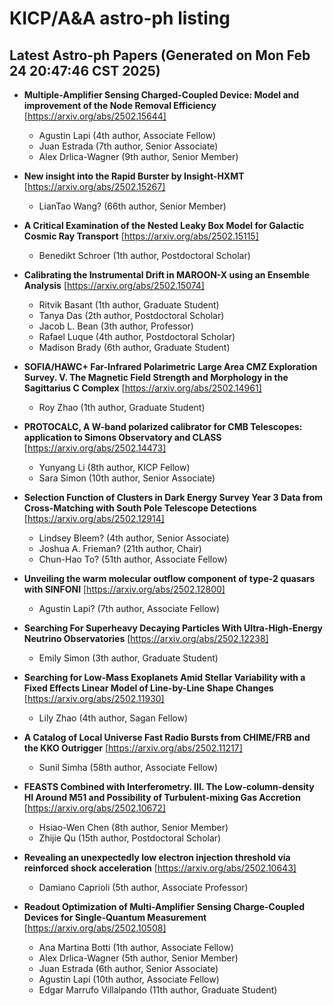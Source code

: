 # KICP/A&A astro-ph listing

## Latest Astro-ph Papers (Generated on Mon Feb 24 20:47:46 CST 2025)

- **Multiple-Amplifier Sensing Charged-Coupled Device: Model and improvement of the Node Removal Efficiency**
[https://arxiv.org/abs/2502.15644]
  + Agustin Lapi (4th author, Associate Fellow)
  + Juan  Estrada (7th author, Senior Associate)
  + Alex Drlica-Wagner (9th author, Senior Member)

- **New insight into the Rapid Burster by Insight-HXMT**
[https://arxiv.org/abs/2502.15267]
  + LianTao Wang? (66th author, Senior Member)

- **A Critical Examination of the Nested Leaky Box Model for Galactic Cosmic Ray Transport**
[https://arxiv.org/abs/2502.15115]
  + Benedikt Schroer (1th author, Postdoctoral Scholar)

- **Calibrating the Instrumental Drift in MAROON-X using an Ensemble Analysis**
[https://arxiv.org/abs/2502.15074]
  + Ritvik Basant (1th author, Graduate Student)
  + Tanya Das (2th author, Postdoctoral Scholar)
  + Jacob L. Bean (3th author, Professor)
  + Rafael Luque (4th author, Postdoctoral Scholar)
  + Madison Brady (6th author, Graduate Student)

- **SOFIA/HAWC+ Far-Infrared Polarimetric Large Area CMZ Exploration Survey. V. The Magnetic Field Strength and Morphology in the Sagittarius C Complex**
[https://arxiv.org/abs/2502.14961]
  + Roy Zhao (1th author, Graduate Student)

- **PROTOCALC, A W-band polarized calibrator for CMB Telescopes: application to Simons Observatory and CLASS**
[https://arxiv.org/abs/2502.14473]
  + Yunyang Li (8th author, KICP Fellow)
  + Sara  Simon (10th author, Senior Associate)

- **Selection Function of Clusters in Dark Energy Survey Year 3 Data from Cross-Matching with South Pole Telescope Detections**
[https://arxiv.org/abs/2502.12914]
  + Lindsey Bleem? (4th author, Senior Associate)
  + Joshua A. Frieman? (21th author, Chair)
  + Chun-Hao To? (51th author, Associate Fellow)

- **Unveiling the warm molecular outflow component of type-2 quasars with SINFONI**
[https://arxiv.org/abs/2502.12800]
  + Agustin Lapi? (7th author, Associate Fellow)

- **Searching For Superheavy Decaying Particles With Ultra-High-Energy Neutrino Observatories**
[https://arxiv.org/abs/2502.12238]
  + Emily Simon (3th author, Graduate Student)

- **Searching for Low-Mass Exoplanets Amid Stellar Variability with a Fixed Effects Linear Model of Line-by-Line Shape Changes**
[https://arxiv.org/abs/2502.11930]
  + Lily Zhao (4th author, Sagan Fellow)

- **A Catalog of Local Universe Fast Radio Bursts from CHIME/FRB and the KKO Outrigger**
[https://arxiv.org/abs/2502.11217]
  + Sunil Simha (58th author, Associate Fellow)

- **FEASTS Combined with Interferometry. III. The Low-column-density HI Around M51 and Possibility of Turbulent-mixing Gas Accretion**
[https://arxiv.org/abs/2502.10672]
  + Hsiao-Wen Chen (8th author, Senior Member)
  + Zhijie Qu (15th author, Postdoctoral Scholar)

- **Revealing an unexpectedly low electron injection threshold via reinforced shock acceleration**
[https://arxiv.org/abs/2502.10643]
  + Damiano Caprioli (5th author, Associate Professor)

- **Readout Optimization of Multi-Amplifier Sensing Charge-Coupled Devices for Single-Quantum Measurement**
[https://arxiv.org/abs/2502.10508]
  + Ana Martina Botti (1th author, Associate Fellow)
  + Alex Drlica-Wagner (5th author, Senior Member)
  + Juan  Estrada (6th author, Senior Associate)
  + Agustin Lapi (10th author, Associate Fellow)
  + Edgar Marrufo Villalpando (11th author, Graduate Student)


